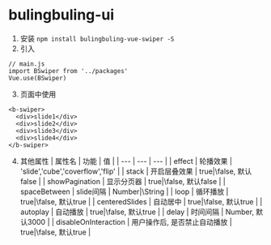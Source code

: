 # bulingbuling-ui
1. 安装
`npm install bulingbuling-vue-swiper -S`
2. 引入
```
// main.js
import BSwiper from '../packages'
Vue.use(BSwiper)
```
3. 页面中使用
```
<b-swiper>
  <div>slide1</div>
  <div>slide2</div>
  <div>slide3</div>
  <div>slide4</div>
</b-swiper>
```
4. 其他属性
| 属性名 | 功能 | 值 |
| --- | --- | --- |
| effect | 轮播效果 | 'slide','cube','coverflow','flip' |
| stack | 开启层叠效果 | true\|\false, 默认false |
| showPagination | 显示分页器 | true\|\false, 默认false |
| spaceBetween | slide间隔 | Number\|\String |
| loop | 循环播放 | true\|\false, 默认true |
| centeredSlides | 自动居中 | true\|\false, 默认true |
| autoplay | 自动播放 | true\|\false, 默认true |
| delay | 时间间隔 | Number, 默认3000 |
| disableOnInteraction | 用户操作后, 是否禁止自动播放 | true\|\false, 默认true |
